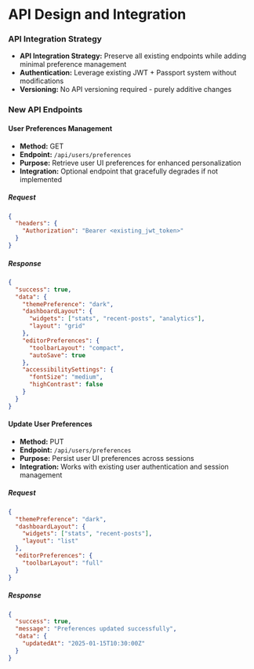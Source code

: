 # API Design and Integration

### API Integration Strategy
- **API Integration Strategy:** Preserve all existing endpoints while adding minimal preference management
- **Authentication:** Leverage existing JWT + Passport system without modifications
- **Versioning:** No API versioning required - purely additive changes

### New API Endpoints

#### User Preferences Management
- **Method:** GET
- **Endpoint:** `/api/users/preferences`
- **Purpose:** Retrieve user UI preferences for enhanced personalization
- **Integration:** Optional endpoint that gracefully degrades if not implemented

##### Request
```json
{
  "headers": {
    "Authorization": "Bearer <existing_jwt_token>"
  }
}
```

##### Response
```json
{
  "success": true,
  "data": {
    "themePreference": "dark",
    "dashboardLayout": {
      "widgets": ["stats", "recent-posts", "analytics"],
      "layout": "grid"
    },
    "editorPreferences": {
      "toolbarLayout": "compact",
      "autoSave": true
    },
    "accessibilitySettings": {
      "fontSize": "medium",
      "highContrast": false
    }
  }
}
```

#### Update User Preferences
- **Method:** PUT
- **Endpoint:** `/api/users/preferences`
- **Purpose:** Persist user UI preferences across sessions
- **Integration:** Works with existing user authentication and session management

##### Request
```json
{
  "themePreference": "dark",
  "dashboardLayout": {
    "widgets": ["stats", "recent-posts"],
    "layout": "list"
  },
  "editorPreferences": {
    "toolbarLayout": "full"
  }
}
```

##### Response
```json
{
  "success": true,
  "message": "Preferences updated successfully",
  "data": {
    "updatedAt": "2025-01-15T10:30:00Z"
  }
}
```

